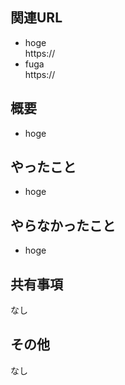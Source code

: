 ## 関連URL

- hoge  
https://
- fuga  
https://

## 概要
- hoge

## やったこと
- hoge

## やらなかったこと
- hoge

## 共有事項
なし

## その他
なし
